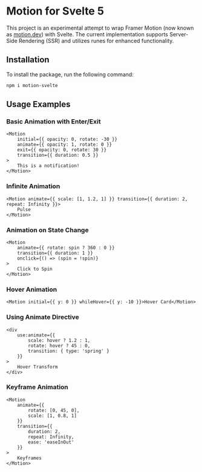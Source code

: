# Motion for Svelte 5

This project is an experimental attempt to wrap Framer Motion (now known as [motion.dev](https://motion.dev)) with Svelte. The current implementation supports Server-Side Rendering (SSR) and utilizes runes for enhanced functionality.

## Installation

To install the package, run the following command:

```bash
npm i motion-svelte
```

## Usage Examples

### Basic Animation with Enter/Exit

```svelte
<Motion
	initial={{ opacity: 0, rotate: -30 }}
	animate={{ opacity: 1, rotate: 0 }}
	exit={{ opacity: 0, rotate: 30 }}
	transition={{ duration: 0.5 }}
>
	This is a notification!
</Motion>
```

### Infinite Animation

```svelte
<Motion animate={{ scale: [1, 1.2, 1] }} transition={{ duration: 2, repeat: Infinity }}>
	Pulse
</Motion>
```

### Animation on State Change

```svelte
<Motion
	animate={{ rotate: spin ? 360 : 0 }}
	transition={{ duration: 1 }}
	onclick={() => (spin = !spin)}
>
	Click to Spin
</Motion>
```

### Hover Animation

```svelte
<Motion initial={{ y: 0 }} whileHover={{ y: -10 }}>Hover Card</Motion>
```

### Using Animate Directive

```svelte
<div
	use:animate={{
		scale: hover ? 1.2 : 1,
		rotate: hover ? 45 : 0,
		transition: { type: 'spring' }
	}}
>
	Hover Transform
</div>
```

### Keyframe Animation

```svelte
<Motion
	animate={{
		rotate: [0, 45, 0],
		scale: [1, 0.8, 1]
	}}
	transition={{
		duration: 2,
		repeat: Infinity,
		ease: 'easeInOut'
	}}
>
	Keyframes
</Motion>
```
